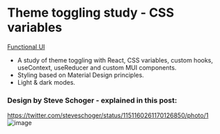 # Theme toggling study - CSS variables
[Functional UI](https://asidelnik.github.io/theme-toggling--css-variables/)
* A study of theme toggling with React, CSS variables, custom hooks, useContext, useReducer and custom MUI components.
* Styling based on Material Design principles.
* Light & dark modes.

### Design by Steve Schoger - explained in this post:
https://twitter.com/steveschoger/status/1151160261170126850/photo/1
![image](https://github.com/asidelnik/theme-toggling--css-variables/assets/10272524/d44a6796-d57e-4cd0-af2b-fa81342b3ee3)
